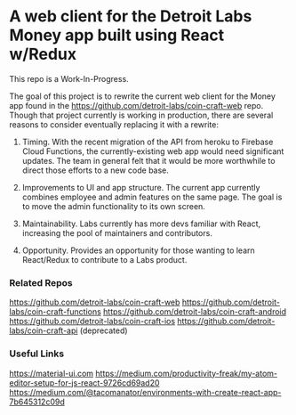 


# A web client for the Detroit Labs Money app built using React w/Redux

This repo is a Work-In-Progress.

The goal of this project is to rewrite the current web client for the Money app found in the https://github.com/detroit-labs/coin-craft-web repo. Though that project currently is working in production, there are several reasons to consider eventually replacing it with a rewrite:

1. Timing. With the recent migration of the API from heroku to Firebase Cloud Functions, the currently-existing web app would need significant updates. The team in general felt that it would be more worthwhile to direct those efforts to a new code base.

2. Improvements to UI and app structure. The current app currently combines employee and admin features on the same page. The goal is to move the admin functionality to its own screen.

3. Maintainability. Labs currently has more devs familiar with React, increasing the pool of maintainers and contributors.

4. Opportunity. Provides an opportunity for those wanting to learn React/Redux to contribute to a Labs product.

### Related Repos
https://github.com/detroit-labs/coin-craft-web
https://github.com/detroit-labs/coin-craft-functions
https://github.com/detroit-labs/coin-craft-android
https://github.com/detroit-labs/coin-craft-ios
https://github.com/detroit-labs/coin-craft-api (deprecated)

### Useful Links
https://material-ui.com
https://medium.com/productivity-freak/my-atom-editor-setup-for-js-react-9726cd69ad20
https://medium.com/@tacomanator/environments-with-create-react-app-7b645312c09d
